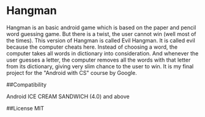 # Hangman
Hangman is an basic android game which is based on the paper and pencil word guessing game. But there is a twist, the user cannot win (well most of the times). This version of Hangman is called Evil Hangman. It is called evil because the computer cheats here. Instead of choosing a word, the computer takes all words in dictionary into consideration. And whenever the user guesses a letter, the computer removes all the words with that letter from its dictionary, giving very slim chance to the user to win.
It is my final project for the "Android with CS" course by Google.

##Compatibility 

Android ICE CREAM SANDWICH (4.0) and above

##License
MIT

